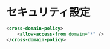 # セキュリティ設定

```xml
<cross-domain-policy>
    <allow-access-from domain="*" />
</cross-domain-policy>
```
